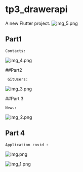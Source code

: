 # tp3_drawerapi

A new Flutter project.
![img_5.png](img_5.png)

## Part1 

    Contacts:
![img_4.png](img_4.png)

##Part2
    
     GitUsers:
![img_3.png](img_3.png)


##Part 3
    
    News:
![img_2.png](img_2.png)



## Part 4

    Application covid :
![img.png](img.png)

![img_1.png](img_1.png)
